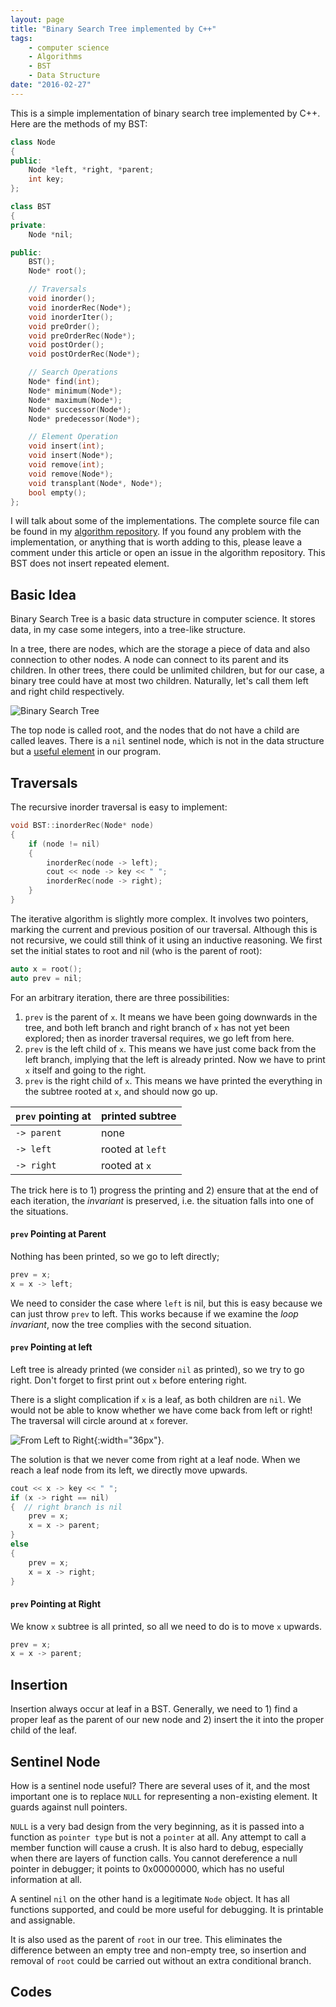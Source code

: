 ```yaml
---
layout: page
title: "Binary Search Tree implemented by C++"
tags:
    - computer science
    - Algorithms
    - BST
    - Data Structure
date: "2016-02-27"
---
```


This is a simple implementation of binary search tree implemented by C++. Here are the methods of my BST:

```cpp
class Node
{
public:
    Node *left, *right, *parent;
    int key;
};

class BST
{
private:
    Node *nil;

public:
    BST();
    Node* root();

    // Traversals
    void inorder();
    void inorderRec(Node*);
    void inorderIter();
    void preOrder();
    void preOrderRec(Node*);
    void postOrder();
    void postOrderRec(Node*);

    // Search Operations
    Node* find(int);
    Node* minimum(Node*);
    Node* maximum(Node*);
    Node* successor(Node*);
    Node* predecessor(Node*);

    // Element Operation
    void insert(int);
    void insert(Node*);
    void remove(int);
    void remove(Node*);
    void transplant(Node*, Node*);
    bool empty();
};
```

I will talk about some of the implementations. The complete source file can be found in my [algorithm repository](https://github.com/PowerSnail/Algorithms-Practices). If you found any problem with the implementation, or anything that is worth adding to this, please leave a comment under this article or open an issue in the algorithm repository. This BST does not insert repeated element.

## Basic Idea

Binary Search Tree is a basic data structure in computer science. It stores data, in my case some integers, into a tree-like structure.

In a tree, there are nodes, which are the storage a piece of data and also connection to other nodes. A node can connect to its parent and its children. In other trees, there could be unlimited children, but for our case, a binary tree could have at most two children. Naturally, let's call them left and right child respectively.

![Binary Search Tree](/images/binarysearchtree.jpg)

The top node is called root, and the nodes that do not have a child are called leaves. There is a `nil` sentinel node, which is not in the data structure but a [useful element](#sentinelNode) in our program.

## Traversals

The recursive inorder traversal is easy to implement:

```cpp
void BST::inorderRec(Node* node)
{
    if (node != nil)
    {
        inorderRec(node -> left);
        cout << node -> key << " ";
        inorderRec(node -> right);
    }
}
```

The iterative algorithm is slightly more complex. It involves two pointers, marking the current and previous position of our traversal. Although this is not recursive, we could still think of it using an inductive reasoning. We first set the initial states to root and nil (who is the parent of root):

```cpp
auto x = root();
auto prev = nil;
```

For an arbitrary iteration, there are three possibilities:

1. `prev` is the parent of `x`. It means we have been going downwards in the tree, and both left branch and right branch of `x` has not yet been explored; then as inorder traversal requires, we go left from here.
2. `prev` is the left child of `x`. This means we have just come back from the left branch, implying that the left is already printed. Now we have to print `x` itself and going to the right.
3. `prev` is the right child of `x`. This means we have printed the everything in the subtree rooted at `x`, and should now go up.

`prev` pointing at  | printed subtree
---------|----------------
`-> parent` | none
`-> left`   | rooted at `left`
`-> right`  | rooted at `x`

The trick here is to 1) progress the printing and 2) ensure that at the end of each iteration, the *invariant* is preserved, i.e. the situation falls into one of the situations.

#### `prev` Pointing at Parent

Nothing has been printed, so we go to left directly;

```cpp
prev = x;
x = x -> left;
```

We need to consider the case where `left` is nil, but this is easy because we can just throw `prev` to left. This works because if we examine the *loop invariant*, now the tree complies with the second situation.


#### `prev` Pointing at left

Left tree is already printed (we consider `nil` as printed), so we try to go right. Don't forget to first print out `x` before entering right.

There is a slight complication if `x` is a leaf, as both children are `nil`. We would not be able to know whether we have come back from left or right! The traversal will circle around at `x` forever.

![From Left to Right](/images/fromlefttoright.jpg){:width="36px"}.


The solution is that we never come from right at a leaf node. When we reach a leaf node from its left, we directly move upwards.

```cpp
cout << x -> key << " ";
if (x -> right == nil)
{  // right branch is nil
    prev = x;
    x = x -> parent;
}
else
{
    prev = x;
    x = x -> right;
}
```

#### `prev` Pointing at Right

We know `x` subtree is all printed, so all we need to do is to move `x` upwards.

```cpp
prev = x;
x = x -> parent;
```

## Insertion

Insertion always occur at leaf in a BST. Generally, we need to 1) find a proper leaf as the parent of our new node and 2) insert the it into the proper child of the leaf.


## <a name="sentinelNode"></a> Sentinel Node

How is a sentinel node useful? There are several uses of it, and the most important one is to replace `NULL` for representing a non-existing element. It guards against null pointers.

`NULL` is a very bad design from the very beginning, as it is passed into a function as `pointer type` but is not a `pointer` at all. Any attempt to call a member function will cause a crush. It is also hard to debug, especially when there are layers of function calls. You cannot dereference a null pointer in debugger; it points to 0x00000000, which has no useful information at all.

A sentinel `nil` on the other hand is a legitimate `Node` object. It has all functions supported, and could be more useful for debugging. It is printable and assignable.

It is also used as the parent of `root` in our tree. This eliminates the difference between an empty tree and non-empty tree, so insertion and removal of `root` could be carried out without an extra conditional branch.

## Codes






















<!--  -->
